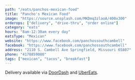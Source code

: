 ```yaml
---
path: "/eats/panchos-mexican-food"
title: "Pancho's Mexican Food"
image: "https://source.unsplash.com/MKDmq3zlaoA/400x300"
orderops: ["delivery", "drive-thru", "order online"]
category: "eats"
hours: "8am-12:30am every day"
eatsType: "Mexican"
website: "https://www.facebook.com/panchossouthcambell"
facebook: "https://www.facebook.com/panchossouthcambell"
address: "2110 S. Cambell Ave Springfield, Missouri 65807"
phone: "4178859080"
tags: ["mexican", "tacos", "breakfast"]
---
```


Delivery available via [DoorDash](https://www.doordash.com/store/pancho-s-mexican-food-springfield-403773/en-US) and [UberEats](https://www.ubereats.com/springfield-mo/food-delivery/panchos-mexican-food/zxbw0ImWSGiJNTFXXA2p5Q).

